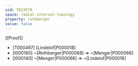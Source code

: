 ```yaml
---
uid: T023579
space: radial-interval-topology
property: rothberger
value: false
---
```

[[Proof]]

* [T000497] [Lindelof|P000018]
* [I000160] ~[Rothberger|P000068] => ~[Menger|P000066]
* [I000140] ~[Menger|P000066] => ~[Lindelof|P000018]

